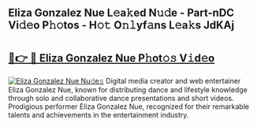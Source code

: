 ## Eliza Gonzalez Nue L𝚎a𝚔ed N𝚞𝚍e - Part-nDC Vi𝚍𝚎o P𝚑𝚘tos - H𝚘𝚝 O𝚗𝚕yf𝚊ns L𝚎a𝚔s JdKAj

# <h2><a href="http://kfddbc.oniu.top/?m=Eliza+Gonzalez+Nue">🔗👉 🔴 Eliza Gonzalez Nue P𝚑ot𝚘𝚜 V𝚒d𝚎o</a></h2>

[![Eliza Gonzalez Nue Nu𝚍e𝚜](https://i.imgur.com/0qMVB7G.gif)](http://kfddbc.oniu.top/?m=Eliza+Gonzalez+Nue)
Digital media creator and web entertainer Eliza Gonzalez Nue, known for distributing dance and lifestyle knowledge through solo and collaborative dance presentations and short videos. Prodigious performer Eliza Gonzalez Nue, recognized for their remarkable talents and achievements in the entertainment industry.  
